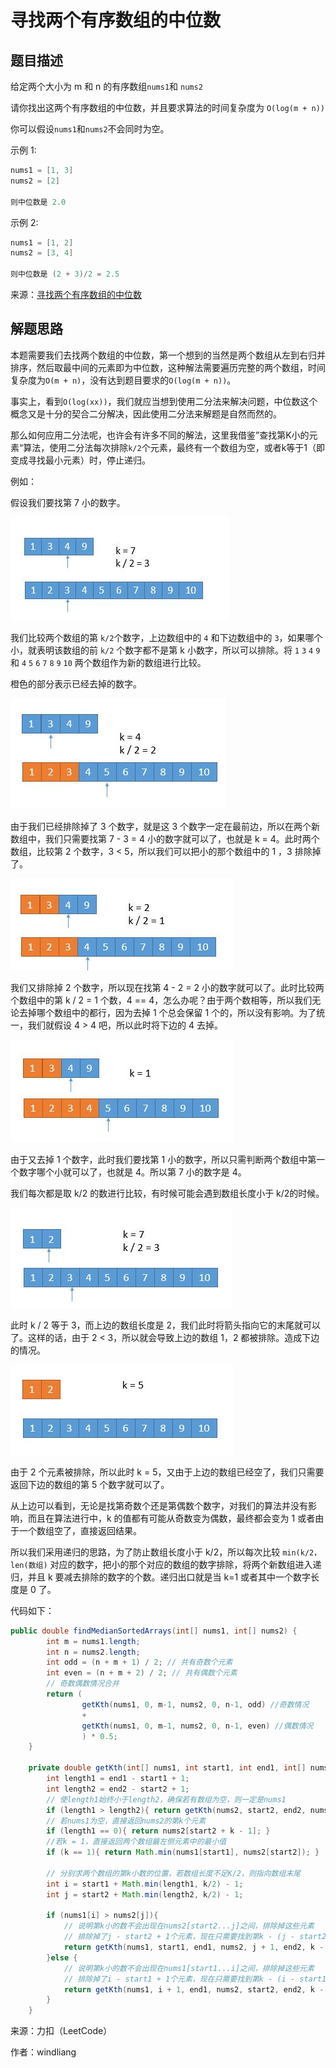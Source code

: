 # 寻找两个有序数组的中位数

## 题目描述

给定两个大小为 m 和 n 的有序数组`nums1`和 `nums2`

请你找出这两个有序数组的中位数，并且要求算法的时间复杂度为 `O(log(m + n))`

你可以假设`nums1`和`nums2`不会同时为空。

示例 1:

```java
nums1 = [1, 3]
nums2 = [2]

则中位数是 2.0
```

示例 2:

```java
nums1 = [1, 2]
nums2 = [3, 4]

则中位数是 (2 + 3)/2 = 2.5
```

来源：[寻找两个有序数组的中位数](https://leetcode-cn.com/problems/median-of-two-sorted-arrays)



## 解题思路

本题需要我们去找两个数组的中位数，第一个想到的当然是两个数组从左到右归并排序，然后取最中间的元素即为中位数，这种解法需要遍历完整的两个数组，时间复杂度为`O(m + n)`，没有达到题目要求的`O(log(m + n))`。

事实上，看到`O(log(xx))`，我们就应当想到使用二分法来解决问题，中位数这个概念又是十分的契合二分解决，因此使用二分法来解题是自然而然的。

那么如何应用二分法呢，也许会有许多不同的解法，这里我借鉴”查找第K小的元素“算法，使用二分法每次排除`k/2`个元素，最终有一个数组为空，或者k等于1（即变成寻找最小元素）时，停止递归。

例如：

假设我们要找第 7 小的数字。

![image.png](MedianOfTwoSortedArrays.assets/735ea8129ab5b56b7058c6286217fa4bb5f8a198e4c8b2172fe0f75b29a966cd-image.png)

我们比较两个数组的第 `k/2`个数字，上边数组中的 `4` 和下边数组中的 `3`，如果哪个小，就表明该数组的前 `k/2` 个数字都不是第 k 小数字，所以可以排除。将 `1` `3` `4` `9` 和 `4` `5` `6` `7` `8` `9` `10` 两个数组作为新的数组进行比较。

橙色的部分表示已经去掉的数字。

![image.png](MedianOfTwoSortedArrays.assets/09b8649cd2b8bbea74f7f632b098fed5f8404530ff44b5a0b54a360b3cf7dd8f-image.png)

由于我们已经排除掉了 3 个数字，就是这 3 个数字一定在最前边，所以在两个新数组中，我们只需要找第 7 - 3 = 4 小的数字就可以了，也就是 k = 4。此时两个数组，比较第 2 个数字，3 < 5，所以我们可以把小的那个数组中的 1 ，3 排除掉了。

![image.png](MedianOfTwoSortedArrays.assets/f2d72fd3dff109ad810895b9a0c8d8782f47df6b2f24f9de72704961bc547fcb-image.png)

我们又排除掉 2 个数字，所以现在找第 4 - 2 = 2 小的数字就可以了。此时比较两个数组中的第 k / 2 = 1 个数，4 == 4，怎么办呢？由于两个数相等，所以我们无论去掉哪个数组中的都行，因为去掉 1 个总会保留 1 个的，所以没有影响。为了统一，我们就假设 4 > 4 吧，所以此时将下边的 4 去掉。

![image.png](MedianOfTwoSortedArrays.assets/3c89a8ea29f2e19057b57242c8bc37c5f09b6796b96c30f3d42caea21c12f294-image.png)

由于又去掉 1 个数字，此时我们要找第 1 小的数字，所以只需判断两个数组中第一个数字哪个小就可以了，也就是 4。所以第 7 小的数字是 4。



我们每次都是取 k/2 的数进行比较，有时候可能会遇到数组长度小于 k/2的时候。

![image.png](MedianOfTwoSortedArrays.assets/ad87d1f63a9bbd99e12605686290800ce61b03f9fb98d87f1d8c020d404421ac-image.png)

此时 k / 2 等于 3，而上边的数组长度是 2，我们此时将箭头指向它的末尾就可以了。这样的话，由于 2 < 3，所以就会导致上边的数组 1，2 都被排除。造成下边的情况。

![image.png](MedianOfTwoSortedArrays.assets/7ea1963f184b1dcaddf951326ccbe7aa09cfbb9ebee7fffb2ede131853b3d1de-image.png)

由于 2 个元素被排除，所以此时 k = 5，又由于上边的数组已经空了，我们只需要返回下边的数组的第 5 个数字就可以了。

从上边可以看到，无论是找第奇数个还是第偶数个数字，对我们的算法并没有影响，而且在算法进行中，k 的值都有可能从奇数变为偶数，最终都会变为 1 或者由于一个数组空了，直接返回结果。

所以我们采用递归的思路，为了防止数组长度小于 k/2，所以每次比较 `min(k/2，len(数组)` 对应的数字，把小的那个对应的数组的数字排除，将两个新数组进入递归，并且 k 要减去排除的数字的个数。递归出口就是当 k=1 或者其中一个数字长度是 0 了。

代码如下：

```java
public double findMedianSortedArrays(int[] nums1, int[] nums2) {
        int m = nums1.length;
        int n = nums2.length;
        int odd = (n + m + 1) / 2; // 共有奇数个元素
        int even = (n + m + 2) / 2; // 共有偶数个元素
        // 奇数偶数情况合并
        return (
                getKth(nums1, 0, m-1, nums2, 0, n-1, odd) //奇数情况
                +
                getKth(nums1, 0, m-1, nums2, 0, n-1, even) //偶数情况
                ) * 0.5;
    }

    private double getKth(int[] nums1, int start1, int end1, int[] nums2, int start2, int end2, int k){
        int length1 = end1 - start1 + 1;
        int length2 = end2 - start2 + 1;
        // 使length1始终小于length2，确保若有数组为空，则一定是nums1
        if (length1 > length2){ return getKth(nums2, start2, end2, nums1, start1, end1, k); }
        // 若nums1为空，直接返回nums2的第k个元素
        if (length1 == 0){ return nums2[start2 + k - 1]; }
        //若k = 1，直接返回两个数组最左侧元素中的最小值
        if (k == 1){ return Math.min(nums1[start1], nums2[start2]); }

        // 分别求两个数组的第k小数的位置，若数组长度不足K/2，则指向数组末尾
        int i = start1 + Math.min(length1, k/2) - 1;
        int j = start2 + Math.min(length2, k/2) - 1;

        if (nums1[i] > nums2[j]){
            // 说明第k小的数不会出现在nums2[start2...j]之间，排除掉这些元素
            // 排除掉了j - start2 + 1个元素，现在只需要找到第k - (j - start2 + 1)小的元素就ok
            return getKth(nums1, start1, end1, nums2, j + 1, end2, k - (j - start2 + 1));
        }else {
            // 说明第k小的数不会出现在nums1[start1...i]之间，排除掉这些元素
            // 排除掉了i - start1 + 1个元素，现在只需要找到第k - (i - start1 + 1)小的元素就ok
            return getKth(nums1, i + 1, end1, nums2, start2, end2, k - (i - start1 + 1));
        }
    }
```

来源：力扣（LeetCode）

作者：windliang